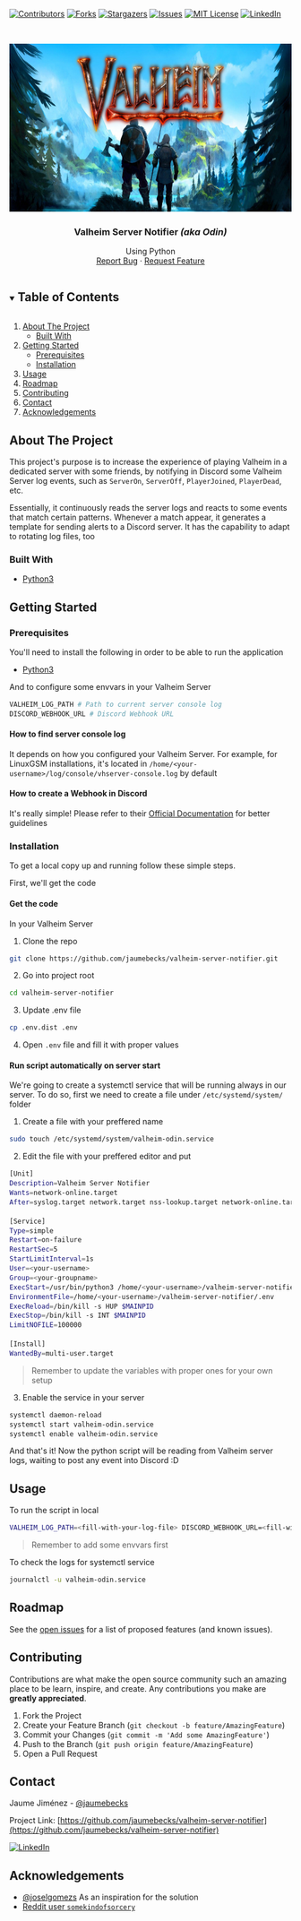 <a name="readme-top"></a>

<!-- PROJECT SHIELDS -->
<!--
*** I'm using markdown "reference style" links for readability.
*** Reference links are enclosed in brackets [ ] instead of parentheses ( ).
*** See the bottom of this document for the declaration of the reference variables
*** for contributors-url, forks-url, etc. This is an optional, concise syntax you may use.
*** https://www.markdownguide.org/basic-syntax/#reference-style-links
-->
[![Contributors][contributors-shield]][contributors-url]
[![Forks][forks-shield]][forks-url]
[![Stargazers][stars-shield]][stars-url]
[![Issues][issues-shield]][issues-url]
[![MIT License][license-shield]][license-url]
[![LinkedIn][linkedin-shield]][linkedin-url]


<!-- PROJECT LOGO -->
<br />
<p align="center">
  <a href="https://github.com/jaumebecks/valheim-server-notifier">
    <img src="images/logo.jpg" alt="Logo" width="700" height="300">
  </a>

  <h3 align="center">Valheim Server Notifier <i>(aka Odin)</i></h3>

  <p align="center">
    Using Python
    <br />
    <a href="https://github.com/jaumebecks/valheim-server-notifier/issues">Report Bug</a>
    ·
    <a href="https://github.com/jaumebecks/valheim-server-notifier/issues">Request Feature</a>
  </p>
</p>

<!-- TABLE OF CONTENTS -->
<details open="open">
  <summary><h2 style="display: inline-block">Table of Contents</h2></summary>
  <ol>
    <li>
      <a href="#about-the-project">About The Project</a>
      <ul>
        <li><a href="#built-with">Built With</a></li>
      </ul>
    </li>
    <li>
      <a href="#getting-started">Getting Started</a>
      <ul>
        <li><a href="#prerequisites">Prerequisites</a></li>
        <li><a href="#installation">Installation</a></li>
      </ul>
    </li>
    <li><a href="#usage">Usage</a></li>
    <li><a href="#roadmap">Roadmap</a></li>
    <li><a href="#contributing">Contributing</a></li>
    <li><a href="#contact">Contact</a></li>
    <li><a href="#acknowledgements">Acknowledgements</a></li>
  </ol>
</details>

<!-- ABOUT THE PROJECT -->

## About The Project

This project's purpose is to increase the experience of playing Valheim in a
dedicated server with some friends, by notifying in Discord some Valheim Server
log events, such as `ServerOn`, `ServerOff`, `PlayerJoined`, `PlayerDead`, etc.

Essentially, it continuously reads the server logs and reacts to some events
that match certain patterns. Whenever a match appear, it generates a template for
sending alerts to a Discord server. It has the capability to adapt to rotating log files,
too

### Built With

- [Python3](https://www.python.org/)

<!-- GETTING STARTED -->

## Getting Started

### Prerequisites

You'll need to install the following in order to be able to run the application

- [Python3](https://www.python.org/downloads/release/python-3100/)

And to configure some envvars in your Valheim Server

```sh
VALHEIM_LOG_PATH # Path to current server console log
DISCORD_WEBHOOK_URL # Discord Webhook URL
```

#### How to find server console log

It depends on how you configured your Valheim Server. For example, for LinuxGSM
installations, it's located in `/home/<your-username>/log/console/vhserver-console.log`
by default

#### How to create a Webhook in Discord

It's really simple! Please refer to their [Official Documentation](https://support.discord.com/hc/en-us/articles/228383668-Intro-to-Webhooks)
for better guidelines

### Installation
To get a local copy up and running follow these simple steps.

First, we'll get the code

#### Get the code

In your Valheim Server

1. Clone the repo

  ```sh
  git clone https://github.com/jaumebecks/valheim-server-notifier.git
  ```

2. Go into project root

  ```sh
  cd valheim-server-notifier
  ```

3. Update .env file

  ```sh
  cp .env.dist .env
  ```

4. Open `.env` file and fill it with proper values


#### Run script automatically on server start

We're going to create a systemctl service that will be running always in our
server. To do so, first we need to create a file under `/etc/systemd/system/`
folder

1. Create a file with your preffered name

  ```sh
  sudo touch /etc/systemd/system/valheim-odin.service
  ```

2. Edit the file with your preffered editor and put

  ```sh
  [Unit]
  Description=Valheim Server Notifier
  Wants=network-online.target
  After=syslog.target network.target nss-lookup.target network-online.target

  [Service]
  Type=simple
  Restart=on-failure
  RestartSec=5
  StartLimitInterval=1s
  User=<your-username>
  Group=<your-groupname>
  ExecStart=/usr/bin/python3 /home/<your-username>/valheim-server-notifier/odin/main.py
  EnvironmentFile=/home/<your-username>/valheim-server-notifier/.env
  ExecReload=/bin/kill -s HUP $MAINPID
  ExecStop=/bin/kill -s INT $MAINPID
  LimitNOFILE=100000

  [Install]
  WantedBy=multi-user.target
  ```

> Remember to update the variables with proper ones for your own setup

3. Enable the service in your server

  ```sh
  systemctl daemon-reload
  systemctl start valheim-odin.service
  systemctl enable valheim-odin.service
  ```

And that's it! Now the python script will be reading from Valheim server logs, waiting
to post any event into Discord :D

## Usage

To run the script in local

  ```sh
  VALHEIM_LOG_PATH=<fill-with-your-log-file> DISCORD_WEBHOOK_URL=<fill-with-your-webhook-url> python3 odin/main.py
  ```

> Remember to add some envvars first

To check the logs for systemctl service

  ```sh
  journalctl -u valheim-odin.service
  ```

<!-- ROADMAP -->

## Roadmap

See the [open issues](https://github.com/jaumebecks/valheim-server-notifier/issues) for a list of proposed features (and known issues).

<!-- CONTRIBUTING -->

## Contributing

Contributions are what make the open source community such an amazing place to be learn,
inspire, and create. Any contributions you make are **greatly appreciated**.

1. Fork the Project
2. Create your Feature Branch (`git checkout -b feature/AmazingFeature`)
3. Commit your Changes (`git commit -m 'Add some AmazingFeature'`)
4. Push to the Branch (`git push origin feature/AmazingFeature`)
5. Open a Pull Request

<!-- CONTACT -->

## Contact

Jaume Jiménez - [@jaumebecks](https://twitter.com/jaumebecks)

Project Link: [https://github.com/jaumebecks/valheim-server-notifier](https://github.com/jaumebecks/valheim-server-notifier)

[![LinkedIn][linkedin-shield]][linkedin-url]

<!-- ACKNOWLEDGEMENTS -->

## Acknowledgements

- [@joselgomezs](https://github.com/joselgomezs) As an inspiration for the solution
- [Reddit user `somekindofsorcery`](https://www.reddit.com/r/valheim/comments/n7vv9b/do_server_logs_have_things_like_deaths/)


<!-- MARKDOWN LINKS & IMAGES -->
<!-- https://www.markdownguide.org/basic-syntax/#reference-style-links -->
[contributors-shield]: https://img.shields.io/github/contributors/jaumebecks/valheim-server-notifier.svg?style=for-the-badge
[contributors-url]: https://github.com/jaumebecks/valheim-server-notifier/graphs/contributors
[forks-shield]: https://img.shields.io/github/forks/jaumebecks/valheim-server-notifier?style=for-the-badge
[forks-url]: https://github.com/jaumebecks/valheim-server-notifier/network/members
[stars-shield]: https://img.shields.io/github/stars/jaumebecks/valheim-server-notifier?style=for-the-badge
[stars-url]: https://github.com/jaumebecks/valheim-server-notifier/stargazers
[issues-shield]: https://img.shields.io/github/issues/jaumebecks/valheim-server-notifier?style=for-the-badge
[issues-url]: https://github.com/jaumebecks/valheim-server-notifier/issues
[license-shield]: https://img.shields.io/github/license/jaumebecks/valheim-server-notifier?style=for-the-badge
[license-url]: https://github.com/jaumebecks/valheim-server-notifier/blob/master/LICENSE.txt
[product-screenshot]: images/screenshot.png
[linkedin-shield]: https://img.shields.io/badge/-LinkedIn-black.svg?style=for-the-badge&logo=linkedin&colorB=555
[linkedin-url]: https://linkedin.com/in/jaume-jimenez-forteza
